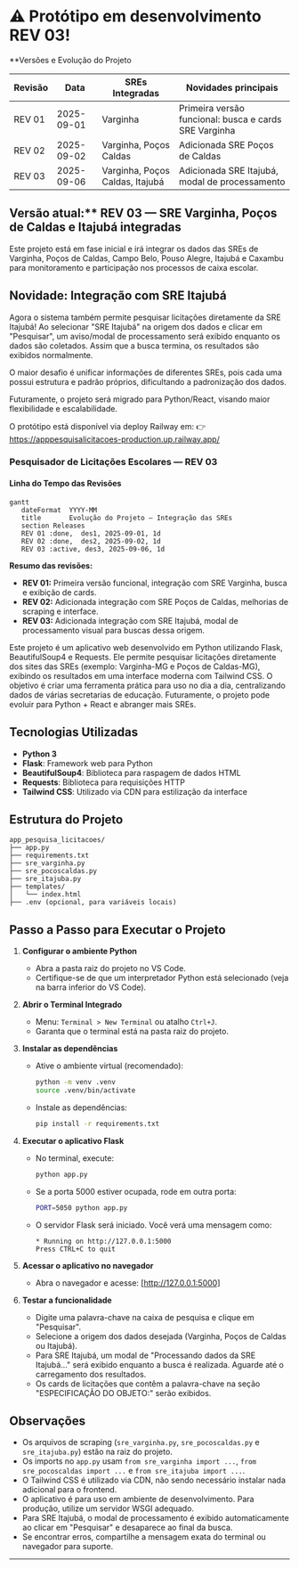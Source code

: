 # ⚠️ **Protótipo em desenvolvimento REV 03!**

**Versões e Evolução do Projeto

| Revisão | Data         | SREs Integradas         | Novidades principais                                 |
|---------|--------------|------------------------|------------------------------------------------------|
| REV 01  | 2025-09-01   | Varginha               | Primeira versão funcional: busca e cards SRE Varginha |
| REV 02  | 2025-09-02   | Varginha, Poços Caldas | Adicionada SRE Poços de Caldas                       |
| REV 03  | 2025-09-06   | Varginha, Poços Caldas, Itajubá | Adicionada SRE Itajubá, modal de processamento |

## Versão atual:** REV 03 — SRE Varginha, Poços de Caldas e Itajubá integradas

Este projeto está em fase inicial e irá integrar os dados das SREs de Varginha, Poços de Caldas, Campo Belo, Pouso Alegre, Itajubá e Caxambu para monitoramento e participação nos processos de caixa escolar.


## Novidade: Integração com SRE Itajubá

Agora o sistema também permite pesquisar licitações diretamente da SRE Itajubá! Ao selecionar "SRE Itajubá" na origem dos dados e clicar em "Pesquisar", um aviso/modal de processamento será exibido enquanto os dados são coletados. Assim que a busca termina, os resultados são exibidos normalmente.

O maior desafio é unificar informações de diferentes SREs, pois cada uma possui estrutura e padrão próprios, dificultando a padronização dos dados.

Futuramente, o projeto será migrado para Python/React, visando maior flexibilidade e escalabilidade.

O protótipo está disponível via deploy Railway em:
👉 https://apppesquisalicitacoes-production.up.railway.app/



### Pesquisador de Licitações Escolares — REV 03

#### Linha do Tempo das Revisões

```mermaid
gantt
   dateFormat  YYYY-MM
   title       Evolução do Projeto — Integração das SREs
   section Releases
   REV 01 :done,  des1, 2025-09-01, 1d
   REV 02 :done,  des2, 2025-09-02, 1d
   REV 03 :active, des3, 2025-09-06, 1d
```

**Resumo das revisões:**
- **REV 01:** Primeira versão funcional, integração com SRE Varginha, busca e exibição de cards.
- **REV 02:** Adicionada integração com SRE Poços de Caldas, melhorias de scraping e interface.
- **REV 03:** Adicionada integração com SRE Itajubá, modal de processamento visual para buscas dessa origem.


Este projeto é um aplicativo web desenvolvido em Python utilizando Flask, BeautifulSoup4 e Requests. Ele permite pesquisar licitações diretamente dos sites das SREs (exemplo: Varginha-MG e Poços de Caldas-MG), exibindo os resultados em uma interface moderna com Tailwind CSS.
O objetivo é criar uma ferramenta prática para uso no dia a dia, centralizando dados de várias secretarias de educação. Futuramente, o projeto pode evoluir para Python + React e abranger mais SREs.

## Tecnologias Utilizadas

- **Python 3**
- **Flask**: Framework web para Python
- **BeautifulSoup4**: Biblioteca para raspagem de dados HTML
- **Requests**: Biblioteca para requisições HTTP
- **Tailwind CSS**: Utilizado via CDN para estilização da interface


## Estrutura do Projeto

```
app_pesquisa_licitacoes/
├── app.py
├── requirements.txt
├── sre_varginha.py
├── sre_pocoscaldas.py
├── sre_itajuba.py
├── templates/
│   └── index.html
├── .env (opcional, para variáveis locais)
```

## Passo a Passo para Executar o Projeto

1. **Configurar o ambiente Python**
   - Abra a pasta raiz do projeto no VS Code.
   - Certifique-se de que um interpretador Python está selecionado (veja na barra inferior do VS Code).

2. **Abrir o Terminal Integrado**
   - Menu: `Terminal > New Terminal` ou atalho `Ctrl+J`.
   - Garanta que o terminal está na pasta raiz do projeto.


3. **Instalar as dependências**
      - Ative o ambiente virtual (recomendado):
         ```bash
         python -m venv .venv
         source .venv/bin/activate
         ```
      - Instale as dependências:
         ```bash
         pip install -r requirements.txt
         ```


4. **Executar o aplicativo Flask**
      - No terminal, execute:
         ```bash
         python app.py
         ```
      - Se a porta 5000 estiver ocupada, rode em outra porta:
         ```bash
         PORT=5050 python app.py
         ```
      - O servidor Flask será iniciado. Você verá uma mensagem como:
         ```
         * Running on http://127.0.0.1:5000
         Press CTRL+C to quit
         ```

5. **Acessar o aplicativo no navegador**
   - Abra o navegador e acesse: [http://127.0.0.1:5000]

6. **Testar a funcionalidade**
   - Digite uma palavra-chave na caixa de pesquisa e clique em "Pesquisar".
   - Selecione a origem dos dados desejada (Varginha, Poços de Caldas ou Itajubá).
   - Para SRE Itajubá, um modal de "Processando dados da SRE Itajubá..." será exibido enquanto a busca é realizada. Aguarde até o carregamento dos resultados.
   - Os cards de licitações que contêm a palavra-chave na seção "ESPECIFICAÇÃO DO OBJETO:" serão exibidos.


## Observações

- Os arquivos de scraping (`sre_varginha.py`, `sre_pocoscaldas.py` e `sre_itajuba.py`) estão na raiz do projeto.
- Os imports no `app.py` usam `from sre_varginha import ...`, `from sre_pocoscaldas import ...` e `from sre_itajuba import ...`.
- O Tailwind CSS é utilizado via CDN, não sendo necessário instalar nada adicional para o frontend.
- O aplicativo é para uso em ambiente de desenvolvimento. Para produção, utilize um servidor WSGI adequado.
- Para SRE Itajubá, o modal de processamento é exibido automaticamente ao clicar em "Pesquisar" e desaparece ao final da busca.
- Se encontrar erros, compartilhe a mensagem exata do terminal ou navegador para suporte.

---

